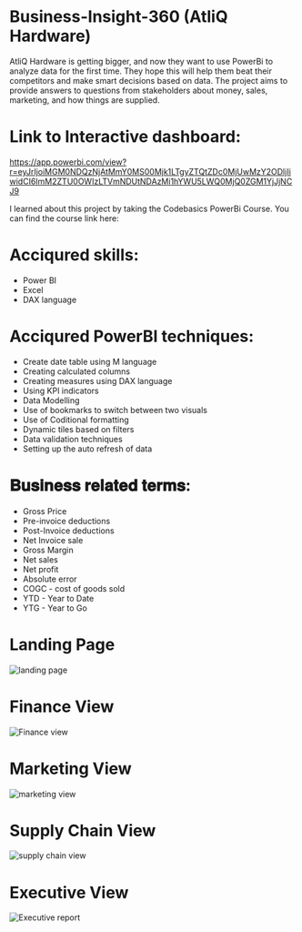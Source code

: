 # Business-Insight-360 (AtliQ Hardware)

AtliQ Hardware is getting bigger, and now they want to use PowerBi to analyze data for the first time. They hope this will help them beat their competitors and make smart decisions based on data. The project aims to provide answers to questions from stakeholders about money, sales, marketing, and how things are supplied.

# Link to Interactive dashboard: 
https://app.powerbi.com/view?r=eyJrIjoiMGM0NDQzNjAtMmY0MS00Mjk1LTgyZTQtZDc0MjUwMzY2ODljIiwidCI6ImM2ZTU0OWIzLTVmNDUtNDAzMi1hYWU5LWQ0MjQ0ZGM1YjJjNCJ9

I learned about this project by taking the Codebasics PowerBi Course. You can find the course link here: 

# Acciqured skills:
- Power BI
- Excel
- DAX language

# Acciqured PowerBI techniques:
- Create date table using M language
- Creating calculated columns
- Creating measures using DAX language
- Using KPI indicators 
- Data Modelling
- Use of bookmarks to switch between two visuals
- Use of Coditional formatting
- Dynamic tiles based on filters
- Data validation techniques
- Setting up the auto refresh of data

# 𝐁𝐮𝐬𝐢𝐧𝐞𝐬𝐬 𝐫𝐞𝐥𝐚𝐭𝐞𝐝 𝐭𝐞𝐫𝐦𝐬:
- Gross Price
- Pre-invoice deductions
- Post-Invoice deductions
- Net Invoice sale
- Gross Margin
- Net sales
- Net profit
- Absolute error
- COGC - cost of goods sold
- YTD - Year to Date
- YTG - Year to Go

# Landing Page
![landing page](https://github.com/rajitaNV/Business-Insight-360-/assets/121693250/c4876bd8-59be-4b2f-b0f3-10c8dcbe919d)

# Finance View
![Finance view](https://github.com/rajitaNV/Business-Insight-360-/assets/121693250/70425b8b-a0f0-4f90-9b0f-91ff55698cad)

# Marketing View
![marketing view](https://github.com/rajitaNV/Business-Insight-360-/assets/121693250/59d7e934-0853-4597-a7a7-8ee0ac74c002)

# Supply Chain View
![supply chain view](https://github.com/rajitaNV/Business-Insight-360-/assets/121693250/26aa64cc-5d97-4535-8e6b-a951c9e818e8)

# Executive View
![Executive report](https://github.com/rajitaNV/Business-Insight-360-/assets/121693250/e7460dc2-4fb3-4853-a1cc-13afee2ac149)

